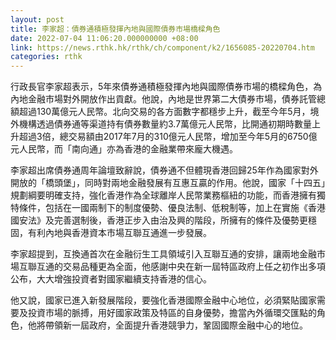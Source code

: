 ```yaml
---
layout: post
title: 李家超：債券通積極發揮內地與國際債券市場橋樑角色
date: 2022-07-04 11:06:20.000000000 +08:00
link: https://news.rthk.hk/rthk/ch/component/k2/1656085-20220704.htm
categories: rthk
---
```


行政長官李家超表示，5年來債券通積極發揮內地與國際債券市場的橋樑角色，為內地金融市場對外開放作出貢獻。他說，內地是世界第二大債券市場，債券託管總額超過130萬億元人民幣。北向交易的各方面數字都穩步上升，截至今年5月，境外機構透過債券通等渠道持有債券數量約3.7萬億元人民幣，比開通初期時數量上升超過3倍，總交易額由2017年7月的310億元人民幣，增加至今年5月的6750億元人民幣，而「南向通」亦為香港的金融業帶來龐大機遇。

李家超出席債券通周年論壇致辭說，債券通不但體現香港回歸25年作為國家對外開放的「橋頭堡」，同時對兩地金融發展有互惠互贏的作用。他說，國家「十四五」規劃綱要明確支持，強化香港作為全球離岸人民幣業務樞紐的功能，而香港擁有獨特條件，包括在一國兩制下的制度優勢、優良法制、低稅制等，加上在實施《香港國安法》及完善選制後，香港正步入由治及興的階段，所擁有的條件及優勢更穩固，有利內地與香港資本市場互聯互通進一步發展。

李家超提到，互換通首次在金融衍生工具領域引入互聯互通的安排，讓兩地金融市場互聯互通的交易品種更為全面，他感謝中央在新一屆特區政府上任之初作出多項公布，大大增強投資者對國家繼續支持香港的信心。

他又說，國家已進入新發展階段，要強化香港國際金融中心地位，必須緊貼國家需要及投資市場的脈搏，用好國家政策及特區的自身優勢，擔當內外循環交匯點的角色，他將帶領新一屆政府，全面提升香港競爭力，鞏固國際金融中心的地位。
